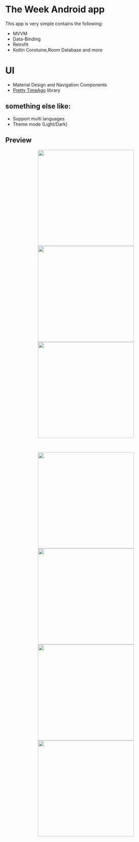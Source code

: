 # The Week Android app

This app is very simple contains the following:

- MVVM
- Data-Binding
- Retrofit
- Kotlin Corotuine,Room Database and more

# UI
- Material Design and Navigation Components
- [Pretty TimeAgo](https://github.com/shamalka/Pretty-TimeAgo-android-library) library 

## something else like:
- Support multi languages
- Theme mode (Light/Dark)

## Preview

<p align="center">
  <img src="https://user-images.githubusercontent.com/84254470/141066921-066fa605-42e2-4557-8450-33a6b7c2e9a7.png" width="300" hieght="400">
  <img src="https://user-images.githubusercontent.com/84254470/141067520-03c73c7f-18b2-4c57-b166-fbcc5c810f75.png" width="300" hieght="400">
   <img src="https://user-images.githubusercontent.com/84254470/141067529-90a26f66-fc62-4660-9eaa-079acc6a790c.png" width="300" hieght="400">

</p>
<br>
<p align="center">
  <img src="https://user-images.githubusercontent.com/84254470/141067535-4ae3a42c-a0ab-4ed6-aee5-5ba6a9ac7a59.png" width="300" hieght="400">
  <img src="https://user-images.githubusercontent.com/84254470/141067537-88532450-e736-4ac9-9af8-3630d8302d75.png" width="300" hieght="400">
  <img src="https://user-images.githubusercontent.com/84254470/141107362-29bef62e-78f5-41d7-9379-2e1977f08be4.png" width="300" hieght="400">
    <img src="https://user-images.githubusercontent.com/84254470/141106773-718522ce-1a8e-4a56-9243-7cc4b1c842dc.png" width="300" hieght="400">

</p>
